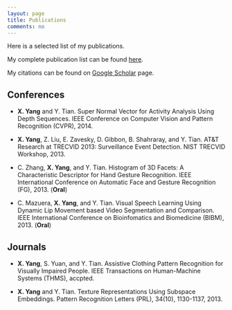 ```yaml
---
layout: page
title: Publications
comments: no
---
```


Here is a selected list of my publications. 

My complete publication list can be found [here](\publications). 

My citations can be found on [Google Scholar](http://scholar.google.com/citations?user=yWsMg_gAAAAJ&hl=en) page.

## Conferences

+ **X. Yang** and Y. Tian. Super Normal Vector for Activity Analysis Using Depth Sequences. IEEE Conference on Computer Vision and Pattern Recognition (CVPR), 2014.

+ **X. Yang**, Z. Liu, E. Zavesky, D. Gibbon, B. Shahraray, and Y. Tian. AT&T Research at TRECVID 2013: Surveillance Event Detection. NIST TRECVID Workshop, 2013.

+ C. Zhang, **X. Yang**, and Y. Tian. Histogram of 3D Facets: A Characteristic Descriptor for Hand Gesture Recognition. IEEE International Conference on Automatic Face and Gesture Recognition (FG), 2013. (**Oral**)

+ C. Mazuera, **X. Yang**, and Y. Tian. Visual Speech Learning Using Dynamic Lip Movement based Video Segmentation and Comparison. IEEE International Conference on Bioinfomatics and Biomedicine (BIBM), 2013. (**Oral**)

## Journals

+ **X. Yang**, S. Yuan, and Y. Tian. Assistive Clothing Pattern Recognition for Visually Impaired People. IEEE Transactions on Human-Machine Systems (THMS), accpted.

+ **X. Yang** and Y. Tian. Texture Representations Using Subspace Embeddings. Pattern Recognition Letters (PRL), 34(10), 1130-1137, 2013.
